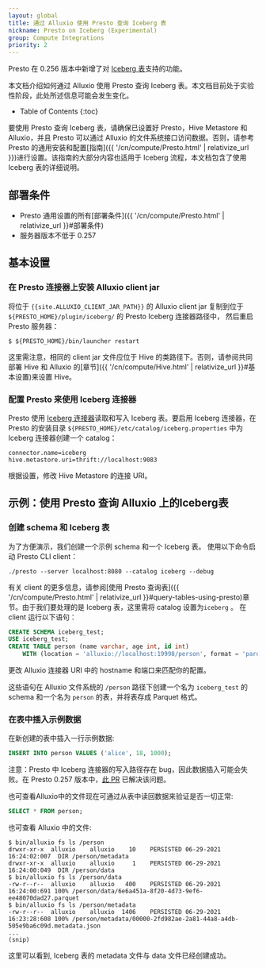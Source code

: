 ```yaml
---
layout: global
title: 通过 Alluxio 使用 Presto 查询 Iceberg 表
nickname: Presto on Iceberg (Experimental)
group: Compute Integrations
priority: 2
---
```


Presto 在 0.256 版本中新增了对 [Iceberg 表](https://iceberg.apache.org/)支持的功能。

本文档介绍如何通过 Alluxio 使用 Presto 查询 Iceberg 表。本文档目前处于实验性阶段，此处所述信息可能会发生变化。
* Table of Contents
{:toc}

要使用 Presto 查询 Iceberg 表，请确保已设置好 Presto，Hive Metastore 和 Alluxio，并且 Presto 可以通过 Alluxio 的文件系统接口访问数据。否则，请参考 Presto 的通用安装和配置[指南]({{ '/cn/compute/Presto.html' | relativize_url }})进行设置。该指南的大部分内容也适用于 Iceberg 流程，本文档包含了使用 Iceberg 表的详细说明。
## 部署条件

* Presto 通用设置的所有[部署条件]({{ '/cn/compute/Presto.html' | relativize_url }}#部署条件)
* 服务器版本不低于 0.257

## 基本设置

### 在 Presto 连接器上安装 Alluxio client jar

将位于 `{{site.ALLUXIO_CLIENT_JAR_PATH}}` 的 Alluxio client jar 复制到位于  `${PRESTO_HOME}/plugin/iceberg/` 的 Presto Iceberg 连接器路径中， 然后重启 Presto 服务器：

```console
$ ${PRESTO_HOME}/bin/launcher restart
```

这里需注意，相同的 client jar 文件应位于 Hive 的类路径下。否则，请参阅共同部署 Hive 和 Alluxio 的[章节]({{ '/cn/compute/Hive.html' | relativize_url }}#基本设置)来设置 Hive。

### 配置 Presto 来使用 Iceberg 连接器

Presto 使用 [Iceberg 连接器](https://prestodb.io/docs/current/connector/iceberg.html)读取和写入 Iceberg 表。要启用 Iceberg 连接器，在 Presto 的安装目录 `${PRESTO_HOME}/etc/catalog/iceberg.properties` 中为 Iceberg 连接器创建一个 catalog：

```properties
connector.name=iceberg
hive.metastore.uri=thrift://localhost:9083
```

根据设置，修改 Hive Metastore 的连接 URI。
## 示例：使用 Presto 查询 Alluxio 上的Iceberg表

### 创建 schema 和 Iceberg 表

为了方便演示，我们创建一个示例 schema 和一个 Iceberg 表。
使用以下命令启动 Presto CLI client：

```console
./presto --server localhost:8080 --catalog iceberg --debug
```

有关 client 的更多信息，请参阅[使用 Presto 查询表]({{ '/cn/compute/Presto.html' | relativize_url }}#query-tables-using-presto)章节。由于我们要处理的是 Iceberg 表，这里需将 catalog 设置为`iceberg` 。
在 client 运行以下语句：

```sql
CREATE SCHEMA iceberg_test;
USE iceberg_test;
CREATE TABLE person (name varchar, age int, id int)
    WITH (location = 'alluxio://localhost:19998/person', format = 'parquet');
```

更改 Alluxio 连接器 URI 中的 hostname 和端口来匹配你的配置。

这些语句在 Alluxio 文件系统的 `/person` 路径下创建一个名为 `iceberg_test` 的 schema 和一个名为 `person` 的表，并将表存成 Parquet 格式。

### 在表中插入示例数据

在新创建的表中插入一行示例数据:

```sql
INSERT INTO person VALUES ('alice', 18, 1000);
```

注意：Presto 中 Iceberg 连接器的写入路径存在 bug，因此数据插入可能会失败。在 Presto 0.257 版本中，[此 PR](https://github.com/prestodb/presto/pull/16275) 已解决该问题。

也可查看Alluxio中的文件现在可通过从表中读回数据来验证是否一切正常:

```sql
SELECT * FROM person;
```

也可查看 Alluxio 中的文件:

```console
$ bin/alluxio fs ls /person
drwxr-xr-x  alluxio    alluxio    10    PERSISTED 06-29-2021 16:24:02:007  DIR /person/metadata
drwxr-xr-x  alluxio    alluxio     1    PERSISTED 06-29-2021 16:24:00:049  DIR /person/data
$ bin/alluxio fs ls /person/data
-rw-r--r--  alluxio    alluxio   400    PERSISTED 06-29-2021 16:24:00:691 100% /person/data/6e6a451a-8f20-4d73-9ef6-ee48070dad27.parquet
$ bin/alluxio fs ls /person/metadata
-rw-r--r--  alluxio    alluxio  1406    PERSISTED 06-29-2021 16:23:28:608 100% /person/metadata/00000-2fd982ae-2a81-44a8-a4db-505e9ba6c09d.metadata.json
...
(snip)
```

这里可以看到, Iceberg 表的 metadata 文件与 data 文件已经创建成功。
